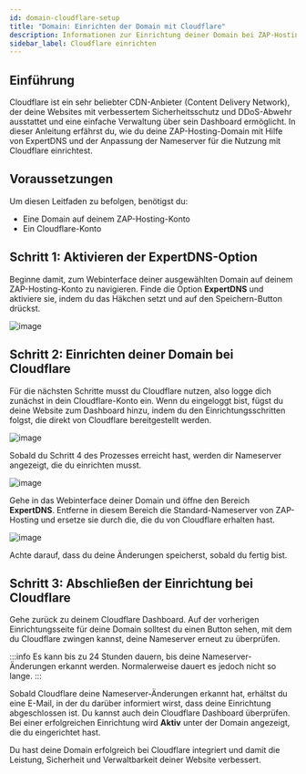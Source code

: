 ```yaml
---
id: domain-cloudflare-setup
title: "Domain: Einrichten der Domain mit Cloudflare"
description: Informationen zur Einrichtung deiner Domain bei ZAP-Hosting für die Nutzung mit Cloudflare - ZAP-Hosting.com Dokumentation
sidebar_label: Cloudflare einrichten
---
```


## Einführung

Cloudflare ist ein sehr beliebter CDN-Anbieter (Content Delivery Network), der deine Websites mit verbessertem Sicherheitsschutz und DDoS-Abwehr ausstattet und eine einfache Verwaltung über sein Dashboard ermöglicht. In dieser Anleitung erfährst du, wie du deine ZAP-Hosting-Domain mit Hilfe von ExpertDNS und der Anpassung der Nameserver für die Nutzung mit Cloudflare einrichtest.

## Voraussetzungen
Um diesen Leitfaden zu befolgen, benötigst du:
- Eine Domain auf deinem ZAP-Hosting-Konto
- Ein Cloudflare-Konto
  
## Schritt 1: Aktivieren der ExpertDNS-Option

Beginne damit, zum Webinterface deiner ausgewählten Domain auf deinem ZAP-Hosting-Konto zu navigieren. Finde die Option **ExpertDNS** und aktiviere sie, indem du das Häkchen setzt und auf den Speichern-Button drückst.

![image](https://screensaver01.zap-hosting.com/index.php/s/wtk5FSTdqDkYoKj/preview)

## Schritt 2: Einrichten deiner Domain bei Cloudflare

Für die nächsten Schritte musst du Cloudflare nutzen, also logge dich zunächst in dein Cloudflare-Konto ein. Wenn du eingeloggt bist, fügst du deine Website zum Dashboard hinzu, indem du den Einrichtungsschritten folgst, die direkt von Cloudflare bereitgestellt werden.

![image](https://screensaver01.zap-hosting.com/index.php/s/D5gjMEcfBkDjcP6/preview)

Sobald du Schritt 4 des Prozesses erreicht hast, werden dir Nameserver angezeigt, die du einrichten musst.

![image](https://screensaver01.zap-hosting.com/index.php/s/yZimJRCaBqGJBRD/preview)

Gehe in das Webinterface deiner Domain und öffne den Bereich **ExpertDNS**. Entferne in diesem Bereich die Standard-Nameserver von ZAP-Hosting und ersetze sie durch die, die du von Cloudflare erhalten hast.

![image](https://screensaver01.zap-hosting.com/index.php/s/wpMTaqcaqbnswJJ/preview)

Achte darauf, dass du deine Änderungen speicherst, sobald du fertig bist.

## Schritt 3: Abschließen der Einrichtung bei Cloudflare

Gehe zurück zu deinem Cloudflare Dashboard. Auf der vorherigen Einrichtungsseite für deine Domain solltest du einen Button sehen, mit dem du Cloudflare zwingen kannst, deine Nameserver erneut zu überprüfen.

:::info
Es kann bis zu 24 Stunden dauern, bis deine Nameserver-Änderungen erkannt werden. Normalerweise dauert es jedoch nicht so lange.
:::

Sobald Cloudflare deine Nameserver-Änderungen erkannt hat, erhältst du eine E-Mail, in der du darüber informiert wirst, dass deine Einrichtung abgeschlossen ist. Du kannst auch dein Cloudflare Dashboard überprüfen. Bei einer erfolgreichen Einrichtung wird **Aktiv** unter der Domain angezeigt, die du eingerichtet hast.

Du hast deine Domain erfolgreich bei Cloudflare integriert und damit die Leistung, Sicherheit und Verwaltbarkeit deiner Website verbessert.